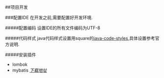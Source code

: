 ##项目开发


###配置IDE
在开发之前,需要配置好开发环境.

#####配置编码
设置IDE的所有文件编码为UTF-8


#####代码样式
java代码样式设置用square的[java-code-styles](https://github.com/square/java-code-styles),具体设置参考官方说明.


#####安装插件
* lombok
* mybatis *[下载地址](http://download.csdn.net/download/lanyu19950216/9284141)*
